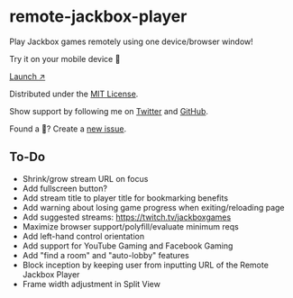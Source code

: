 # remote-jackbox-player

Play Jackbox games remotely using one device/browser window!

Try it on your mobile device 📲 

[Launch ↗️](https://remote-jackbox-player.isaacyakl.com)

Distributed under the [MIT License](https://isaacyakl.github.io/remote-jackbox-player/LICENSE).

Show support by following me on [Twitter](https://www.twitter.com/isaacyakl) and [GitHub](https://github.com/isaacyakl).

Found a 🐛? Create a [new issue](https://github.com/isaacyakl/remote-jackbox-player/issues/new).

## To-Do

-  Shrink/grow stream URL on focus
-  Add fullscreen button?
-  Add stream title to player title for bookmarking benefits
-  Add warning about losing game progress when exiting/reloading page
-  Add suggested streams: https://twitch.tv/jackboxgames
-  Maximize browser support/polyfill/evaluate minimum reqs
-  Add left-hand control orientation
-  Add support for YouTube Gaming and Facebook Gaming
-  Add "find a room" and "auto-lobby" features
-  Block inception by keeping user from inputting URL of the Remote Jackbox Player
-  Frame width adjustment in Split View
